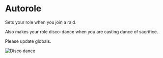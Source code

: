 # Autorole
Sets your role when you join a raid.

Also makes your role disco-dance when you are casting dance of sacrifice.

Please update globals.

![Disco dance](https://i.imgur.com/SHCTnOi.gif)


